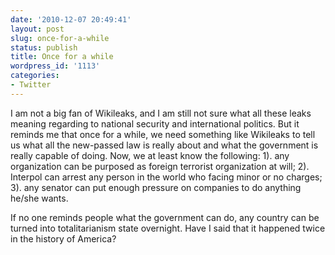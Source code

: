 ```yaml
---
date: '2010-12-07 20:49:41'
layout: post
slug: once-for-a-while
status: publish
title: Once for a while
wordpress_id: '1113'
categories:
- Twitter
---
```


I am not a big fan of Wikileaks, and I am still not sure what all these leaks meaning regarding to national security and international politics. But it reminds me that once for a while, we need something like Wikileaks to tell us what all the new-passed law is really about and what the government is really capable of doing. Now, we at least know the following: 1). any organization can be purposed as foreign terrorist organization at will; 2). Interpol can arrest any person in the world who facing minor or no charges; 3). any senator can put enough pressure on companies to do anything he/she wants.

If no one reminds people what the government can do, any country can be turned into totalitarianism state overnight. Have I said that it happened twice in the history of America?
